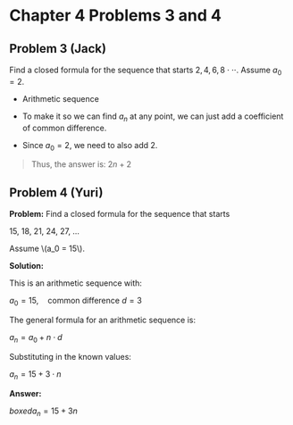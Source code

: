 # Chapter 4 Problems 3 and 4

## Problem 3 (Jack)

Find a closed formula for the sequence that starts $2, 4, 6, 8 \cdot \cdot \cdot$. Assume $a_0 = 2$.

- Arithmetic sequence

- To make it so we can find $a_n$ at any point, we can just add a coefficient of common difference.

- Since $a_0 = 2$, we need to also add 2.

> Thus, the answer is: $2n + 2$

## Problem 4 (Yuri)

**Problem:** Find a closed formula for the sequence that starts


15, 18, 21, 24, 27, …


Assume \\(a_0 = 15\\).


**Solution:**


This is an arithmetic sequence with:

$a_0 = 15, \quad \text{common difference } d = 3$


The general formula for an arithmetic sequence is:

$a_n = a_0 + n \cdot d$


Substituting in the known values:

$a_n = 15 + 3 \cdot n$


**Answer:**

$boxed{a_n = 15 + 3n}$
